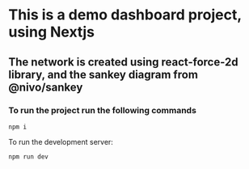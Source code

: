 # This is a demo dashboard project, using Nextjs

## The network is created using react-force-2d library, and the sankey diagram from @nivo/sankey

### To run the project run the following commands

```
npm i 
```

To run the development server: 

```
npm run dev
```